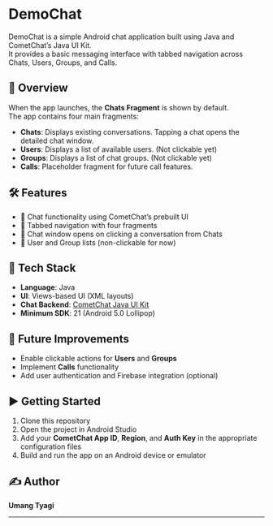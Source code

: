 # DemoChat

DemoChat is a simple Android chat application built using Java and CometChat’s Java UI Kit.  
It provides a basic messaging interface with tabbed navigation across Chats, Users, Groups, and Calls.

## 🧭 Overview

When the app launches, the **Chats Fragment** is shown by default.  
The app contains four main fragments:
- **Chats**: Displays existing conversations. Tapping a chat opens the detailed chat window.
- **Users**: Displays a list of available users. (Not clickable yet)
- **Groups**: Displays a list of chat groups. (Not clickable yet)
- **Calls**: Placeholder fragment for future call features.

## 🛠 Features

- 📱 Chat functionality using CometChat’s prebuilt UI
- 🧭 Tabbed navigation with four fragments
- 💬 Chat window opens on clicking a conversation from Chats
- 👥 User and Group lists (non-clickable for now)

## 🔧 Tech Stack

- **Language**: Java
- **UI**: Views-based UI (XML layouts)
- **Chat Backend**: [CometChat Java UI Kit](https://www.cometchat.com/pro/docs/android/v5/ui-kit/overview)
- **Minimum SDK**: 21 (Android 5.0 Lollipop)

## 📌 Future Improvements

- Enable clickable actions for **Users** and **Groups**
- Implement **Calls** functionality
- Add user authentication and Firebase integration (optional)

## ▶️ Getting Started

1. Clone this repository
2. Open the project in Android Studio
3. Add your **CometChat App ID**, **Region**, and **Auth Key** in the appropriate configuration files
4. Build and run the app on an Android device or emulator


## ✍️ Author

**Umang Tyagi**

---

